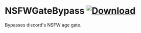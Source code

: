 # NSFWGateBypass [![Download](https://media.wtf/31024660)](https://betterdiscord.net/ghdl?id=3535 "NSFWGateBypass")
Bypasses discord's NSFW age gate.